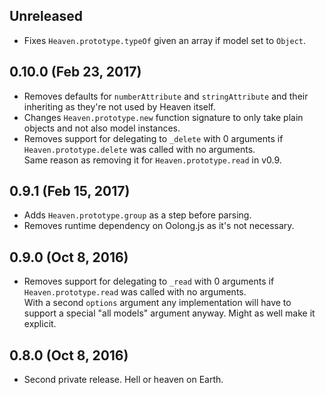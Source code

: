 ## Unreleased
- Fixes `Heaven.prototype.typeOf` given an array if model set to `Object`.

## 0.10.0 (Feb 23, 2017)
- Removes defaults for `numberAttribute` and `stringAttribute` and their inheriting as they're not used by Heaven itself.
- Changes `Heaven.prototype.new` function signature to only take plain objects and not also model instances.
- Removes support for delegating to `_delete` with 0 arguments if `Heaven.prototype.delete` was called with no arguments.  
  Same reason as removing it for `Heaven.prototype.read` in v0.9.

## 0.9.1 (Feb 15, 2017)
- Adds `Heaven.prototype.group` as a step before parsing.
- Removes runtime dependency on Oolong.js as it's not necessary.

## 0.9.0 (Oct 8, 2016)
- Removes support for delegating to `_read` with 0 arguments if `Heaven.prototype.read` was called with no arguments.  
  With a second `options` argument any implementation will have to support a special "all models" argument anyway. Might as well make it explicit.

## 0.8.0 (Oct 8, 2016)
- Second private release. Hell or heaven on Earth.
